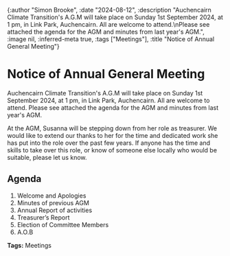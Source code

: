 {:author "Simon Brooke",
 :date "2024-08-12",
 :description
 "Auchencairn Climate Transition's A.G.M will take place on Sunday 1st September 2024, at 1 pm, in Link Park, Auchencairn. All are welcome to attend.\nPlease see attached the agenda for the AGM and minutes from last year's AGM.",
 :image nil,
 :inferred-meta true,
 :tags ["Meetings"],
 :title "Notice of Annual General Meeting"}


# Notice of Annual General Meeting

Auchencairn Climate Transition's A.G.M will take place on Sunday 1st September 2024, at 1 pm, in Link Park, Auchencairn. All are welcome to attend.
Please see attached the agenda for the AGM and minutes from last year's AGM.

At the AGM, Susanna will be stepping down from her role as treasurer. We would like to extend our thanks to her for the time and dedicated work she has put into the role over the past few years. If anyone has the time and skills to take over this role, or know of someone else locally who would be suitable, please let us know. 

## Agenda

1. Welcome and Apologies
2. Minutes of previous AGM
3. Annual Report of activities
4. Treasurer’s Report
5. Election of Committee Members
6. A.O.B

**Tags:** Meetings
